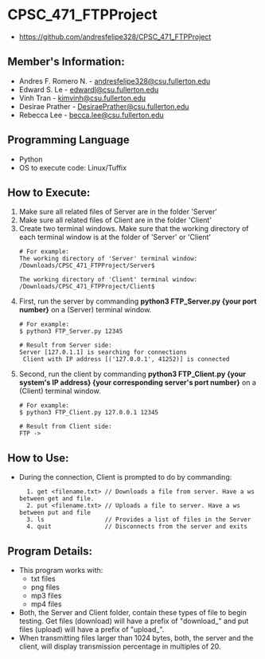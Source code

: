 # CPSC_471_FTPProject
* https://github.com/andresfelipe328/CPSC_471_FTPProject

## Member's Information:
* Andres F. Romero N. - andresfelipe328@csu.fullerton.edu
* Edward S. Le - edwardl@csu.fullerton.edu
* Vinh Tran - kimvinh@csu.fullerton.edu
* Desirae Prather - DesiraePrather@csu.fullerton.edu
* Rebecca Lee - becca.lee@csu.fullerton.edu

## Programming Language
* Python
* OS to execute code: Linux/Tuffix

## How to Execute:
1. Make sure all related files of Server are in the folder 'Server'
2. Make sure all related files of Client are in the folder 'Client'
3. Create two terminal windows.
   Make sure that the working directory of each terminal window is at the folder of 'Server' or 'Client'
   ```
   # For example:
   The working directory of 'Server' terminal window:
   /Downloads/CPSC_471_FTPProject/Server$

   The working directory of 'Client' terminal window:
   /Downloads/CPSC_471_FTPProject/Client$

4. First, run the server by commanding **python3 FTP_Server.py {your port number}** on a (Server) terminal window.
   ```
   # For example:
   $ python3 FTP_Server.py 12345
   
   # Result from Server side:
   Server [127.0.1.1] is searching for connections
    Client with IP address [('127.0.0.1', 41252)] is connected
   ```
4. Second, run the client by commanding **python3 FTP_Client.py {your system's IP address} {your corresponding server's port number}** on a (Client) terminal window.
   ```
   # For example:
   $ python3 FTP_Client.py 127.0.0.1 12345
   
   # Result from Client side:
   FTP ->
   ```
## How to Use:
- During the connection, Client is prompted to do by commanding:
  ```
    1. get <filename.txt> // Downloads a file from server. Have a ws between get and file.	 
    2. put <filename.txt> // Uploads a file to server. Have a ws between put and file
    3. ls                 // Provides a list of files in the Server
    4. quit               // Disconnects from the server and exits
  ```
## Program Details:
* This program works with:
   * txt files
   * png files
   * mp3 files
   * mp4 files
* Both, the Server and Client folder, contain these types of file to begin testing. Get files (download) will have a prefix of "download_" and put files (upload) will have a prefix of "upload_".
* When transmitting files larger than 1024 bytes, both, the server and the client, will display transmission percentage in multiples of 20. 
